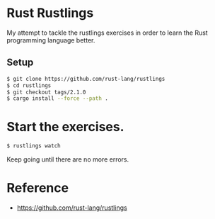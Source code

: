 # Rust Rustlings

My attempt to tackle the rustlings exercises in order to learn the Rust programming language better.

## Setup

```bash
$ git clone https://github.com/rust-lang/rustlings
$ cd rustlings
$ git checkout tags/2.1.0
$ cargo install --force --path .
```
# Start the exercises.

```bash
$ rustlings watch
```

Keep going until there are no more errors.


# Reference

* https://github.com/rust-lang/rustlings